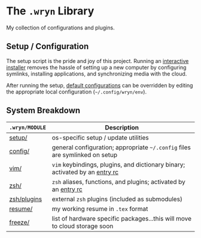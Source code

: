 # The `.wryn` Library
My collection of configurations and plugins.

## Setup / Configuration
The setup script is the pride and joy of this project.
Running an [interactive installer](./setup/linux) removes the hassle of setting up a new computer by configuring symlinks, installing applications, and synchronizing media with the cloud.

After running the setup, [default configurations](./env) can be overridden by editing the appropriate local configuration (`~/.config/wryn/env`).

## System Breakdown
`.wryn/MODULE`               | Description
---------------------------- | --------------------------------------
[setup/](./setup)            | os-specific setup / update utilities
[config/](./config)          | general configuration; appropriate `~/.config` files are symlinked on setup
[vim/](./vim)                | `vim` keybindings, plugins, and dictionary binary; activated by an [entry rc](./vim/rc.vim)
[zsh/](./zsh)                | `zsh` aliases, functions, and plugins; activated by an [entry rc](./zsh/rc)
[zsh/plugins](./zsh/plugins) | external `zsh` plugins (included as submodules)
[resume/](./resume)          | my working resume in `.tex` format
[freeze/](./freeze)          | list of hardware specific packages...this will move to cloud storage soon
